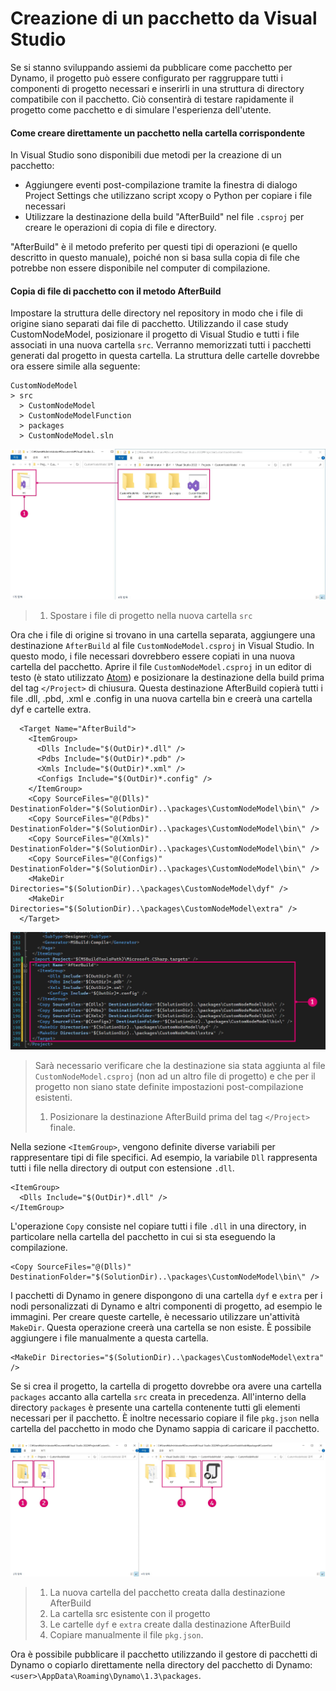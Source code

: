 # Creazione di un pacchetto da Visual Studio 

Se si stanno sviluppando assiemi da pubblicare come pacchetto per Dynamo, il progetto può essere configurato per raggruppare tutti i componenti di progetto necessari e inserirli in una struttura di directory compatibile con il pacchetto. Ciò consentirà di testare rapidamente il progetto come pacchetto e di simulare l'esperienza dell'utente.

#### Come creare direttamente un pacchetto nella cartella corrispondente <a href="#how-to-build-directly-to-the-package-folder" id="how-to-build-directly-to-the-package-folder"></a>

In Visual Studio sono disponibili due metodi per la creazione di un pacchetto:

* Aggiungere eventi post-compilazione tramite la finestra di dialogo Project Settings che utilizzano script xcopy o Python per copiare i file necessari
* Utilizzare la destinazione della build "AfterBuild" nel file `.csproj` per creare le operazioni di copia di file e directory.

"AfterBuild" è il metodo preferito per questi tipi di operazioni (e quello descritto in questo manuale), poiché non si basa sulla copia di file che potrebbe non essere disponibile nel computer di compilazione.

#### Copia di file di pacchetto con il metodo AfterBuild <a href="#copy-package-files-with-the-afterbuild-method" id="copy-package-files-with-the-afterbuild-method"></a>

Impostare la struttura delle directory nel repository in modo che i file di origine siano separati dai file di pacchetto. Utilizzando il case study CustomNodeModel, posizionare il progetto di Visual Studio e tutti i file associati in una nuova cartella `src`. Verranno memorizzati tutti i pacchetti generati dal progetto in questa cartella. La struttura delle cartelle dovrebbe ora essere simile alla seguente:

```
CustomNodeModel
> src
  > CustomNodeModel
  > CustomNodeModelFunction
  > packages
  > CustomNodeModel.sln
```

![Spostamento dei file di progetto](images/fe-proj-directory.jpg)

> 1. Spostare i file di progetto nella nuova cartella `src`

Ora che i file di origine si trovano in una cartella separata, aggiungere una destinazione `AfterBuild` al file `CustomNodeModel.csproj` in Visual Studio. In questo modo, i file necessari dovrebbero essere copiati in una nuova cartella del pacchetto. Aprire il file `CustomNodeModel.csproj` in un editor di testo (è stato utilizzato [Atom](https://atom.io)) e posizionare la destinazione della build prima del tag `</Project>` di chiusura. Questa destinazione AfterBuild copierà tutti i file .dll, .pbd, .xml e .config in una nuova cartella bin e creerà una cartella dyf e cartelle extra.

```
  <Target Name="AfterBuild">
    <ItemGroup>
      <Dlls Include="$(OutDir)*.dll" />
      <Pdbs Include="$(OutDir)*.pdb" />
      <Xmls Include="$(OutDir)*.xml" />
      <Configs Include="$(OutDir)*.config" />
    </ItemGroup>
    <Copy SourceFiles="@(Dlls)" DestinationFolder="$(SolutionDir)..\packages\CustomNodeModel\bin\" />
    <Copy SourceFiles="@(Pdbs)" DestinationFolder="$(SolutionDir)..\packages\CustomNodeModel\bin\" />
    <Copy SourceFiles="@(Xmls)" DestinationFolder="$(SolutionDir)..\packages\CustomNodeModel\bin\" />
    <Copy SourceFiles="@(Configs)" DestinationFolder="$(SolutionDir)..\packages\CustomNodeModel\bin\" />
    <MakeDir Directories="$(SolutionDir)..\packages\CustomNodeModel\dyf" />
    <MakeDir Directories="$(SolutionDir)..\packages\CustomNodeModel\extra" />
  </Target>
```

![Posizionamento della destinazione AfterBuild](images/atom-afterbuild.jpg)

> Sarà necessario verificare che la destinazione sia stata aggiunta al file `CustomNodeModel.csproj` (non ad un altro file di progetto) e che per il progetto non siano state definite impostazioni post-compilazione esistenti.
>
> 1. Posizionare la destinazione AfterBuild prima del tag `</Project>` finale.

Nella sezione `<ItemGroup>`, vengono definite diverse variabili per rappresentare tipi di file specifici. Ad esempio, la variabile `Dll` rappresenta tutti i file nella directory di output con estensione `.dll`.

```
<ItemGroup>
  <Dlls Include="$(OutDir)*.dll" />
</ItemGroup>
```

L'operazione `Copy` consiste nel copiare tutti i file `.dll` in una directory, in particolare nella cartella del pacchetto in cui si sta eseguendo la compilazione.

```
<Copy SourceFiles="@(Dlls)" DestinationFolder="$(SolutionDir)..\packages\CustomNodeModel\bin\" />
```

I pacchetti di Dynamo in genere dispongono di una cartella `dyf` e `extra` per i nodi personalizzati di Dynamo e altri componenti di progetto, ad esempio le immagini. Per creare queste cartelle, è necessario utilizzare un'attività `MakeDir`. Questa operazione creerà una cartella se non esiste. È possibile aggiungere i file manualmente a questa cartella.

```
<MakeDir Directories="$(SolutionDir)..\packages\CustomNodeModel\extra" />
```

Se si crea il progetto, la cartella di progetto dovrebbe ora avere una cartella `packages` accanto alla cartella `src` creata in precedenza. All'interno della directory `packages` è presente una cartella contenente tutti gli elementi necessari per il pacchetto. È inoltre necessario copiare il file `pkg.json` nella cartella del pacchetto in modo che Dynamo sappia di caricare il pacchetto.

![Copia di file](images/fe-proj-directory-package.jpg)

> 1. La nuova cartella del pacchetto creata dalla destinazione AfterBuild
> 2. La cartella src esistente con il progetto
> 3. Le cartelle `dyf` e `extra` create dalla destinazione AfterBuild
> 4. Copiare manualmente il file `pkg.json`.

Ora è possibile pubblicare il pacchetto utilizzando il gestore di pacchetti di Dynamo o copiarlo direttamente nella directory del pacchetto di Dynamo: `<user>\AppData\Roaming\Dynamo\1.3\packages`.
